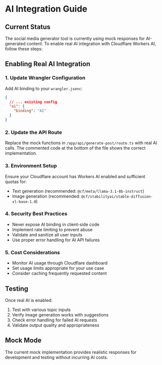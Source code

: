 # AI Integration Guide

## Current Status
The social media generator tool is currently using mock responses for AI-generated content. To enable real AI integration with Cloudflare Workers AI, follow these steps:

## Enabling Real AI Integration

### 1. Update Wrangler Configuration
Add AI binding to your `wrangler.jsonc`:

```json
{
  // ... existing config
  "ai": {
    "binding": "AI"
  }
}
```

### 2. Update the API Route
Replace the mock functions in `/app/api/generate-post/route.ts` with real AI calls. The commented code at the bottom of the file shows the correct implementation.

### 3. Environment Setup
Ensure your Cloudflare account has Workers AI enabled and sufficient quotas for:
- Text generation (recommended: `@cf/meta/llama-3.1-8b-instruct`)
- Image generation (recommended: `@cf/stabilityai/stable-diffusion-xl-base-1.0`)

### 4. Security Best Practices
- Never expose AI binding in client-side code
- Implement rate limiting to prevent abuse
- Validate and sanitize all user inputs
- Use proper error handling for AI API failures

### 5. Cost Considerations
- Monitor AI usage through Cloudflare dashboard
- Set usage limits appropriate for your use case
- Consider caching frequently requested content

## Testing
Once real AI is enabled:
1. Test with various topic inputs
2. Verify image generation works with suggestions
3. Check error handling for failed AI requests
4. Validate output quality and appropriateness

## Mock Mode
The current mock implementation provides realistic responses for development and testing without incurring AI costs.